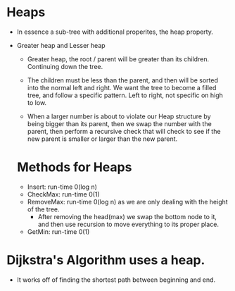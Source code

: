 
# Heaps

 - In essence a sub-tree with additional properites, the heap property.

 - Greater heap and Lesser heap

    - Greater heap, the root / parent will be greater than its children.
      Continuing down the tree.

    - The children must be less than the parent, and then will be sorted into
      the normal left and right. We want the tree to become a filled tree, and
      follow a specific pattern. Left to right, not specific on high to low.

    - When a larger number is about to violate our Heap structure by being bigger than
      its parent, then we swap the number with the parent, then perform a recursive check
      that will check to see if the new parent is smaller or larger than the new parent.

    # Methods for Heaps
    
    - Insert: run-time 0(log n)
    - CheckMax: run-time 0(1)
    - RemoveMax: run-time 0(log n) as we are only dealing with the height of the tree.
        - After removing the head(max) we swap the bottom node to it, and
          then use recursion to move everything to its proper place.
    - GetMin: run-time 0(1)

# Dijkstra's Algorithm uses a heap.
 - It works off of finding the shortest path between beginning and end.    